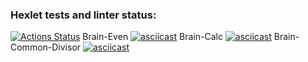 ### Hexlet tests and linter status:
[![Actions Status](https://github.com/kadashee/frontend-project-44/actions/workflows/hexlet-check.yml/badge.svg)](https://github.com/kadashee/frontend-project-44/actions)
Brain-Even
[![asciicast](https://asciinema.org/a/mPpWENWcpTEzOxW1KMoJ11Xrw.svg)](https://asciinema.org/a/mPpWENWcpTEzOxW1KMoJ11Xrw)
Brain-Calc
[![asciicast](https://asciinema.org/a/Vn4XGLH1szPaf8yn1i4kS4faU.svg)](https://asciinema.org/a/Vn4XGLH1szPaf8yn1i4kS4faU)
Brain-Common-Divisor
[![asciicast](https://asciinema.org/a/LVnlLRV16GRXO6nsHWilJTzut.svg)](https://asciinema.org/a/LVnlLRV16GRXO6nsHWilJTzut)